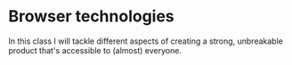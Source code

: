 # Browser technologies

In this class I will tackle different aspects of creating a strong, unbreakable product that's accessible to (almost) everyone.
